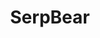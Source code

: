 ---
draft: false
title: SerpBear
content:
  id: serpbear
  name: SerpBear
  logo: /images/applications/search/serpbear/logo.png
  website: https://serpbear.com/
  iframe_website: /website-iframe/applications/search/serpbear
  dashboardImage: /images/applications/search/serpbear/screenshot-1.png
  short_description: "SerpBear is an Open Source Search Engine Position Tracking App. It allows you to track your website's keyword positions in Google and get notified of their positions."
  description: "SerpBear is an Open Source Search Engine Position Tracking App. It allows you to track your website's keyword positions in Google and get notified of their positions."
  features:
    - title: Unlimited Keywords
      description: Add unlimited domains and unlimited keywords to track their SERP.
    - title: Google Search Console Integration
      description: Get the actual visit count, impressions & more for Each keyword.
    - title: SERP API
      description: SerpBear comes with built-in API that you can use for your marketing & data reporting tools.
    - title: Email Notification & Mobile App
      description: Get notified of your keyword position changes daily/weekly/monthly through email also Add the PWA app to your mobile for a better mobile experience.
  screenshots:
    - /images/applications/search/serpbear/screenshot-1.png
    - /images/applications/search/serpbear/screenshot-2.png
---
